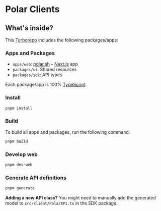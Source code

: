 # Polar Clients

## What's inside?

This [Turborepo](https://turbo.build/) includes the following packages/apps:

### Apps and Packages

- `apps/web`: [polar.sh](https://polar.sh) – [Next.js](https://nextjs.org/) app
- `packages/ui`: Shared resources
- `packages/sdk`: API types

Each package/app is 100% [TypeScript](https://www.typescriptlang.org/).

### Install

```bash
pnpm install
```

### Build

To build all apps and packages, run the following command:

```bash
pnpm build
```

### Develop web

```bash
pnpm dev-web
```

### Generate API definitions

```bash
pnpm generate
```

**Adding a new API class?**
You might need to manually add the generated model to `src/client/PolarAPI.ts` in the SDK package.
